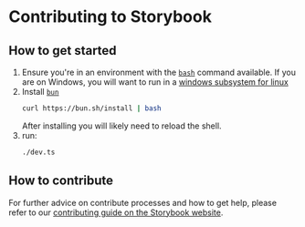 # Contributing to Storybook

## How to get started

1. Ensure you're in an environment with the [`bash`](https://www.gnu.org/software/bash/) command available.
   If you are on Windows, you will want to run in a [windows subsystem for linux](https://docs.microsoft.com/en-us/windows/wsl/about)
2. Install [`bun`](https://bun.sh/)
   ```bash
   curl https://bun.sh/install | bash
   ```
   After installing you will likely need to reload the shell.
3. run:
    ```bash
    ./dev.ts
    ```

## How to contribute

For further advice on contribute processes and how to get help, please refer to our [contributing guide on the Storybook website](https://storybook.js.org/docs/react/contribute/how-to-contribute).

